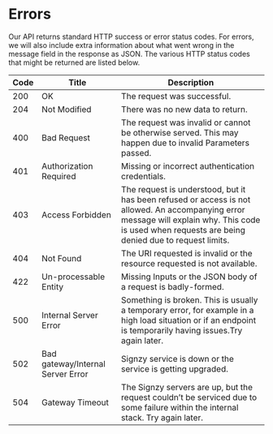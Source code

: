 # Errors



Our API returns standard HTTP success or error status codes. For errors, we will also include extra information about what went wrong in the message field in the response as JSON. The various HTTP status codes that might be returned are listed below.

| Code | Title                             | Description                                                                                                                                                                                          |
| ---- | --------------------------------- | ---------------------------------------------------------------------------------------------------------------------------------------------------------------------------------------------------- |
| 200  | OK                                | The request was successful.                                                                                                                                                                          |
| 204  | Not Modified                      | There was no new data to return.                                                                                                                                                                     |
| 400  | Bad Request                       | The request was invalid or cannot be otherwise served. This may happen due to invalid Parameters passed.                                                                                             |
| 401  | Authorization Required            | Missing or incorrect authentication credentials.                                                                                                                                                     |
| 403  | Access Forbidden                  | The request is understood, but it has been refused or access is not allowed. An accompanying error message will explain why. This code is used when requests are being denied due to request limits. |
| 404  | Not Found                         | The URI requested is invalid or the resource requested is not available.                                                                                                                             |
| 422  | Un-processable Entity             | Missing Inputs or the JSON body of a request is badly-formed.                                                                                                                                        |
| 500  | Internal Server Error             | Something is broken. This is usually a temporary error, for example in a high load situation or if an endpoint is temporarily having issues.Try again later.                                         |
| 502  | Bad gateway/Internal Server Error | Signzy service is down or the service is getting upgraded.                                                                                                                                           |
| 504  | Gateway Timeout                   | The Signzy servers are up, but the request couldn’t be serviced due to some failure within the internal stack. Try again later.                                                                      |

